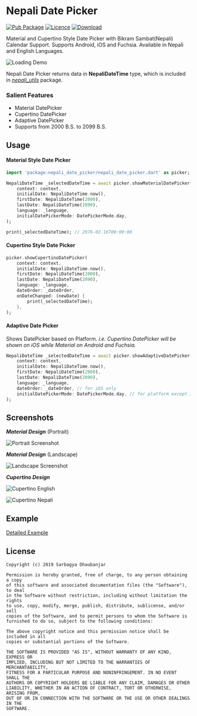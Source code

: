 # Nepali Date Picker

[![Pub Package](https://img.shields.io/badge/pub-v3.1.0+1-green.svg)](https://pub.dev/packages/nepali_date_picker)
[![Licence](https://img.shields.io/badge/Licence-MIT-orange.svg)](https://github.com/sarbagyastha/nepali_date_picker/blob/master/LICENSE)
[![Download](https://img.shields.io/badge/Download-APK-blueviolet.svg)
](https://github.com/sarbagyastha/nepali_date_picker/raw/master/ndp_eg.apk)

Material and Cupertino Style Date Picker with Bikram Sambat(Nepali) Calendar Support. Supports Android, iOS and Fuchsia. Available in Nepali and English Languages.

![Loading Demo](nepali_datePicker_demo.gif)

Nepali Date Picker returns data in **NepaliDateTime** type, which is
included in [*nepali_utils*](https://pub.dev/packages/nepali_utils)
package.

### Salient Features
* Material DatePicker
* Cupertino DatePicker
* Adaptive DatePicker
* Supports from 2000 B.S. to 2099 B.S.

## Usage

#### Material Style Date Picker

```dart
import 'package:nepali_date_picker/nepali_date_picker.dart' as picker;

NepaliDateTime _selectedDateTime = await picker.showMaterialDatePicker(
    context: context,
    initialDate: NepaliDateTime.now(),
    firstDate: NepaliDateTime(2000),
    lastDate: NepaliDateTime(2090),
    language: _language,
    initialDatePickerMode: DatePickerMode.day,
);

print(_selectedDateTime); // 2076-02-16T00:00:00
```

#### Cupertino Style Date Picker
```dart
picker.showCupertinoDatePicker(
    context: context,
    initialDate: NepaliDateTime.now(),
    firstDate: NepaliDateTime(2000),
    lastDate: NepaliDateTime(2090),
    language: _language,
    dateOrder: _dateOrder,
    onDateChanged: (newDate) {
        print(_selectedDateTime);
    },
);
```

#### Adaptive Date Picker
Shows DatePicker based on Platform. 
*i.e. Cupertino DatePicker will be shown on iOS while Material on Android and Fuchsia.*
```dart
NepaliDateTime _selectedDateTime = await picker.showAdaptiveDatePicker(
    context: context,
    initialDate: NepaliDateTime.now(),
    firstDate: NepaliDateTime(2000),
    lastDate: NepaliDateTime(2090),
    language: _language,
    dateOrder: _dateOrder, // for iOS only
    initialDatePickerMode: DatePickerMode.day, // for platform except iOS
);
```

## Screenshots

***Material Design*** (Portrait)

![Portrait Screenshot](screenshot/portrait.jpg)

***Material Design*** (Landscape)

![Landscape Screenshot](screenshot/landscape.jpg)

***Cupertino Design***

![Cupertino English](screenshot/cupertino_en.jpg)

![Cupertino Nepali](screenshot/cupertino_np.jpg)

## Example

[Detailed Example](https://github.com/sarbagyastha/nepali_date_picker/tree/master/example)


## License

```
Copyright (c) 2019 Sarbagya Dhaubanjar

Permission is hereby granted, free of charge, to any person obtaining a copy
of this software and associated documentation files (the "Software"), to deal
in the Software without restriction, including without limitation the rights
to use, copy, modify, merge, publish, distribute, sublicense, and/or sell
copies of the Software, and to permit persons to whom the Software is
furnished to do so, subject to the following conditions:

The above copyright notice and this permission notice shall be included in all
copies or substantial portions of the Software.

THE SOFTWARE IS PROVIDED "AS IS", WITHOUT WARRANTY OF ANY KIND, EXPRESS OR
IMPLIED, INCLUDING BUT NOT LIMITED TO THE WARRANTIES OF MERCHANTABILITY,
FITNESS FOR A PARTICULAR PURPOSE AND NONINFRINGEMENT. IN NO EVENT SHALL THE
AUTHORS OR COPYRIGHT HOLDERS BE LIABLE FOR ANY CLAIM, DAMAGES OR OTHER
LIABILITY, WHETHER IN AN ACTION OF CONTRACT, TORT OR OTHERWISE, ARISING FROM,
OUT OF OR IN CONNECTION WITH THE SOFTWARE OR THE USE OR OTHER DEALINGS IN THE
SOFTWARE.
```